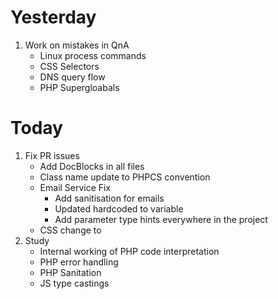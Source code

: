 # Yesterday
1. Work on mistakes in QnA
    - Linux process commands
    - CSS Selectors
    - DNS query flow
    - PHP Supergloabals

# Today
1. Fix PR issues
    - Add DocBlocks in all files
    - Class name update to PHPCS convention
    - Email Service Fix
        - Add sanitisation for emails
        - Updated hardcoded to variable
        - Add parameter type hints everywhere in the project
    - CSS change to <link>
2. Study
    - Internal working of PHP code interpretation
    - PHP error handling
    - PHP Sanitation
    - JS type castings